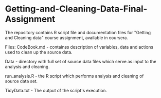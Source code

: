 # Getting-and-Cleaning-Data-Final-Assignment
The repository contains R script file and documentation files for "Getting and Cleaning data" course assignment, available in coursera.

Files:
CodeBook.md - containss description of variables, data and actions used to clean up the source data.

Data - directory with full set of source data files which serve as input to the analysis and cleaning.

run_analysis.R - the R script which performs analysis and cleaning of source data set. 

TidyData.txt - The output of the script's execution.
